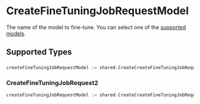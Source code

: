 # CreateFineTuningJobRequestModel

The name of the model to fine-tune. You can select one of the
[supported models](/docs/guides/fine-tuning/what-models-can-be-fine-tuned).



## Supported Types

### 

```go
createFineTuningJobRequestModel := shared.CreateCreateFineTuningJobRequestModelStr(string{/* values here */})
```

### CreateFineTuningJobRequest2

```go
createFineTuningJobRequestModel := shared.CreateCreateFineTuningJobRequestModelCreateFineTuningJobRequest2(shared.CreateFineTuningJobRequest2{/* values here */})
```


